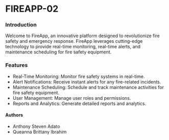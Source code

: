 # FIREAPP-02

### Introduction

Welcome to FireApp, an innovative platform designed to revolutionize fire safety and emergency response. 
FireApp leverages cutting-edge technology to provide real-time monitoring, real-time alerts, and maintenance scheduling for fire safety equipment.
### Features
* Real-Time Monitoring: Monitor fire safety systems in real-time.
* Alert Notifications: Receive instant alerts for any fire-related incidents.
* Maintenance Scheduling: Schedule and track maintenance activities for fire safety equipment.
* User Management: Manage user roles and permissions.
* Reports and Analytics: Generate detailed reports and analytics.


#### Authors

* Anthony Steven Adato
* Queanna Brittany Ibrahim
